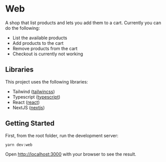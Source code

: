 # Web

A shop that list products and lets you add them to a cart. Currently you can do the following:

- List the available products
- Add products to the cart
- Remove products from the cart
- Checkout is currently not working

## Libraries

This project uses the following libraries:

- Tailwind ([tailwincss](https://tailwindcss.com/))
- Typescript ([typescript](https://www.typescriptlang.org/))
- React ([react](https://reactjs.org/))
- NextJS ([nextjs](https://nextjs.org/))

## Getting Started

First, from the root folder, run the development server:

```bash
yarn dev:web
```

Open [http://localhost:3000](http://localhost:3000) with your browser to see the result.
